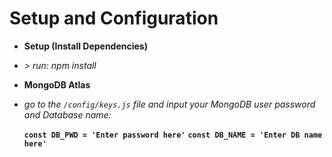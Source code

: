 # Setup and Configuration

- **Setup (Install Dependencies)**

- *> run: npm install*

- **MongoDB Atlas**

- *go to the `/config/keys.js` file and input your MongoDB user password and Database name:*

    **`const DB_PWD = 'Enter password here'`**
    **`const DB_NAME = 'Enter DB name here'`**
